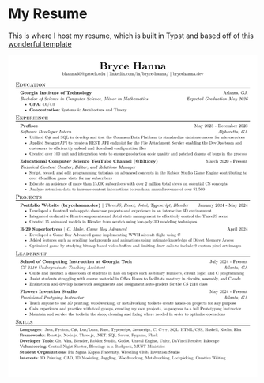 # My Resume
This is where I host my resume, which is built in Typst and based off of [this wonderful template](https://github.com/tzx/NNJR)

![resume](hanna-bryce-resume.png)
